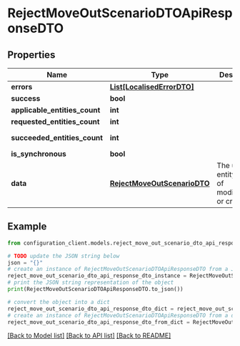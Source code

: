 # RejectMoveOutScenarioDTOApiResponseDTO


## Properties

Name | Type | Description | Notes
------------ | ------------- | ------------- | -------------
**errors** | [**List[LocalisedErrorDTO]**](LocalisedErrorDTO.md) |  | [optional] 
**success** | **bool** |  | [optional] 
**applicable_entities_count** | **int** |  | [optional] 
**requested_entities_count** | **int** |  | [optional] 
**succeeded_entities_count** | **int** |  | [optional] [readonly] 
**is_synchronous** | **bool** |  | [optional] 
**data** | [**RejectMoveOutScenarioDTO**](RejectMoveOutScenarioDTO.md) | The updated entity in case of modifications or creation | [optional] 

## Example

```python
from configuration_client.models.reject_move_out_scenario_dto_api_response_dto import RejectMoveOutScenarioDTOApiResponseDTO

# TODO update the JSON string below
json = "{}"
# create an instance of RejectMoveOutScenarioDTOApiResponseDTO from a JSON string
reject_move_out_scenario_dto_api_response_dto_instance = RejectMoveOutScenarioDTOApiResponseDTO.from_json(json)
# print the JSON string representation of the object
print(RejectMoveOutScenarioDTOApiResponseDTO.to_json())

# convert the object into a dict
reject_move_out_scenario_dto_api_response_dto_dict = reject_move_out_scenario_dto_api_response_dto_instance.to_dict()
# create an instance of RejectMoveOutScenarioDTOApiResponseDTO from a dict
reject_move_out_scenario_dto_api_response_dto_from_dict = RejectMoveOutScenarioDTOApiResponseDTO.from_dict(reject_move_out_scenario_dto_api_response_dto_dict)
```
[[Back to Model list]](../README.md#documentation-for-models) [[Back to API list]](../README.md#documentation-for-api-endpoints) [[Back to README]](../README.md)


